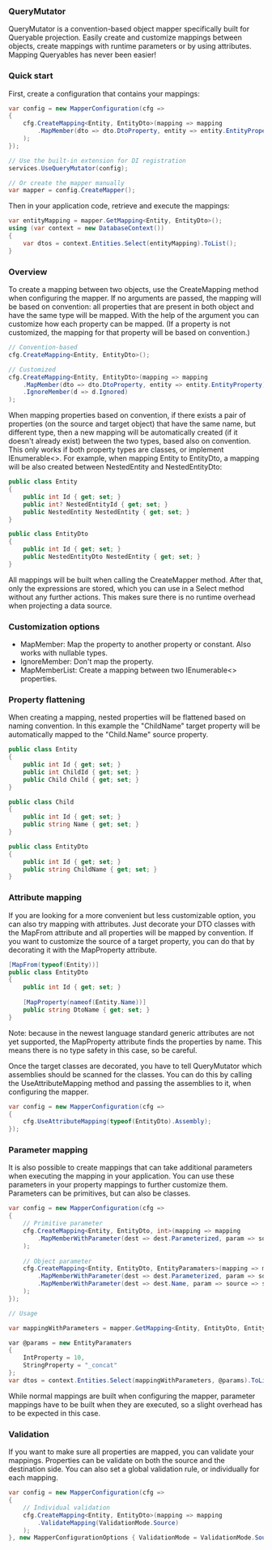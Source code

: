 ### QueryMutator

QueryMutator is a convention-based object mapper specifically built for Queryable projection. Easily create and customize mappings between objects, create mappings with runtime parameters or by using attributes. Mapping Queryables has never been easier!

### Quick start

First, create a configuration that contains your mappings:

```csharp
var config = new MapperConfiguration(cfg =>
{
    cfg.CreateMapping<Entity, EntityDto>(mapping => mapping
        .MapMember(dto => dto.DtoProperty, entity => entity.EntityProperty)
    );
});

// Use the built-in extension for DI registration
services.UseQueryMutator(config);

// Or create the mapper manually
var mapper = config.CreateMapper();
```
Then in your application code, retrieve and execute the mappings:

```csharp
var entityMapping = mapper.GetMapping<Entity, EntityDto>();
using (var context = new DatabaseContext())
{
    var dtos = context.Entities.Select(entityMapping).ToList();
}
```

### Overview

To create a mapping between two objects, use the CreateMapping method when configuring the mapper. If no arguments are passed, the mapping will be based on convention: all properties that are present in both object and have the same type will be mapped. With the help of the argument you can customize how each property can be mapped. (If a property is not customized, the mapping for that property will be based on convention.)

```csharp
// Convention-based
cfg.CreateMapping<Entity, EntityDto>();

// Customized
cfg.CreateMapping<Entity, EntityDto>(mapping => mapping
    .MapMember(dto => dto.DtoProperty, entity => entity.EntityProperty)
    .IgnoreMember(d => d.Ignored)
);
```
When mapping properties based on convention, if there exists a pair of properties (on the source and target object) that have the same name, but different type, then a new mapping will be automatically created (if it doesn't already exist) between the two types, based also on convention. This only works if both property types are classes, or implement IEnumerable<>. For example, when mapping Entity to EntityDto, a mapping will be also created between NestedEntity and NestedEntityDto:

```csharp
public class Entity
{
    public int Id { get; set; }
    public int? NestedEntityId { get; set; }
    public NestedEntity NestedEntity { get; set; }
}

public class EntityDto
{
    public int Id { get; set; }
    public NestedEntityDto NestedEntity { get; set; }
}
```

All mappings will be built when calling the CreateMapper method. After that, only the expressions are stored, which you can use in a Select method without any further actions. This makes sure there is no runtime overhead when projecting a data source.

### Customization options

- MapMember: Map the property to another property or constant. Also works with nullable types.
- IgnoreMember: Don't map the property.
- MapMemberList: Create a mapping between two IEnumerable<> properties.

### Property flattening

When creating a mapping, nested properties will be flattened based on naming convention. In this example the "ChildName" target property will be automatically mapped to the "Child.Name" source property.

```csharp
public class Entity
{
    public int Id { get; set; }
    public int ChildId { get; set; }    
    public Child Child { get; set; }
}

public class Child
{
    public int Id { get; set; }
    public string Name { get; set; }
}

public class EntityDto
{
    public int Id { get; set; }
    public string ChildName { get; set; }
}
```

### Attribute mapping

If you are looking for a more convenient but less customizable option, you can also try mapping with attributes. Just decorate your DTO classes with the MapFrom attribute and all properties will be mapped by convention. If you want to customize the source of a target property, you can do that by decorating it with the MapProperty attribute.

```csharp
[MapFrom(typeof(Entity))]
public class EntityDto
{
    public int Id { get; set; }
	
    [MapProperty(nameof(Entity.Name))]
    public string DtoName { get; set; }
}
```
Note: because in the newest language standard generic attributes are not yet supported, the MapProperty attribute finds the properties by name. This means there is no type safety in this case, so be careful.

Once the target classes are decorated, you have to tell QueryMutator which assemblies should be scanned for the classes. You can do this by calling the UseAttributeMapping method and passing the assemblies to it, when configuring the mapper.

```csharp
var config = new MapperConfiguration(cfg =>
{
    cfg.UseAttributeMapping(typeof(EntityDto).Assembly);
});
```

### Parameter mapping

It is also possible to create mappings that can take additional parameters when executing the mapping in your application. You can use these parameters in your property mappings to further customize them. Parameters can be primitives, but can also be classes.

```csharp
var config = new MapperConfiguration(cfg =>
{
    // Primitive parameter
    cfg.CreateMapping<Entity, EntityDto, int>(mapping => mapping
        .MapMemberWithParameter(dest => dest.Parameterized, param => source => source.Id * param)
    );
	
    // Object parameter
    cfg.CreateMapping<Entity, EntityDto, EntityParamaters>(mapping => mapping
        .MapMemberWithParameter(dest => dest.Parameterized, param => source => source.Id * param.IntProperty)
        .MapMemberWithParameter(dest => dest.Name, param => source => source.Name + param.StringProperty)
    );
});

// Usage

var mappingWithParameters = mapper.GetMapping<Entity, EntityDto, EntityParamaters>();

var @params = new EntityParamaters
{
    IntProperty = 10,
    StringProperty = "_concat"
};
var dtos = context.Entities.Select(mappingWithParameters, @params).ToList();
```
While normal mappings are built when configuring the mapper, parameter mappings have to be built when they are executed, so a slight overhead has to be expected in this case.

### Validation

If you want to make sure all properties are mapped, you can validate your mappings. Properties can be validate on both the source and the destination side. You can also set a global validation rule, or individually for each mapping.

```csharp
var config = new MapperConfiguration(cfg =>
{
    // Individual validation
    cfg.CreateMapping<Entity, EntityDto>(mapping => mapping
        .ValidateMapping(ValidationMode.Source)
    );
}, new MapperConfigurationOptions { ValidationMode = ValidationMode.Source }); // Global validation
```
